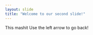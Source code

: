 ```yaml
---
layout: slide
title: "Welcome to our second slide!"
---
```

This mashit
Use the left arrow to go back!
